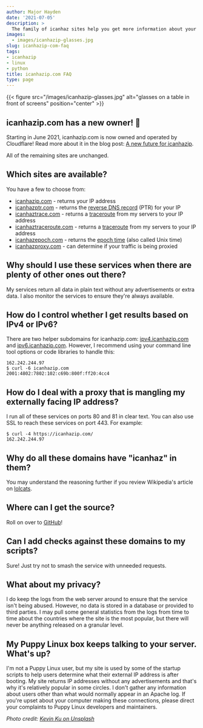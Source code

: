 ```yaml
---
author: Major Hayden
date: '2021-07-05'
description: >
  The family of icanhaz sites help you get more information about your network connection.
images:
  - images/icanhazip-glasses.jpg
slug: icanhazip-com-faq
tags:
- icanhazip
- linux
- python
title: icanhazip.com FAQ
type: page
---
```


{{< figure src="/images/icanhazip-glasses.jpg" alt="glasses on a table in front of screens" position="center" >}}

## icanhazip.com has a new owner! 🎉

Starting in June 2021, icanhazip.com is now owned and operated by Cloudflare!
Read more about it in the blog post: [A new future for icanhazip].

All of the remaining sites are unchanged.

[A new future for icanhazip]: /2021/06/06/a-new-future-for-icanhazip/

## Which sites are available?

You have a few to choose from:

  * [icanhazip.com][1] - returns your IP address
  * [icanhazptr.com][2] - returns the [reverse DNS record][3] (PTR) for your IP
  * [icanhaztrace.com][4] - returns a [traceroute][5] from my servers to your IP address
  * [icanhaztraceroute.com][6] - returns a [traceroute][5] from my servers to your IP address
  * [icanhazepoch.com][7] - returns the [epoch time][8] (also called Unix time)
  * [icanhazproxy.com][9] - can determine if your traffic is being proxied

## Why should I use these services when there are plenty of other ones out there?

My services return all data in plain text without any advertisements or extra data. I also monitor the services to ensure they're always available.

## How do I control whether I get results based on IPv4 or IPv6?

There are two helper subdomains for icanhazip.com: [ipv4.icanhazip.com][10] and [ipv6.icanhazip.com][11]. However, I recommend using your command line tool options or code libraries to handle this:

```$ curl -4 icanhazip.com
162.242.244.97
$ curl -6 icanhazip.com
2001:4802:7802:102:c69b:800f:ff20:4cc4
```

## How do I deal with a proxy that is mangling my externally facing IP address?

I run all of these services on ports 80 and 81 in clear text. You can also use SSL to reach these services on port 443. For example:

```
$ curl -4 https://icanhazip.com/
162.242.244.97
```

## Why do all these domains have "icanhaz" in them?

You may understand the reasoning further if you review Wikipedia's article on [lolcats][12].

## Where can I get the source?

Roll on over to [GitHub][13]!

## Can I add checks against these domains to my scripts?

Sure! Just try not to smash the service with unneeded requests.

## What about my privacy?

I do keep the logs from the web server around to ensure that the service isn't being abused. However, no data is stored in a database or provided to third parties. I may pull some general statistics from the logs from time to time about the countries where the site is the most popular, but there will never be anything released on a granular level.

## My Puppy Linux box keeps talking to your server. What's up?

I'm not a Puppy Linux user, but my site is used by some of the startup scripts to help users determine what their external IP address is after booting. My site returns IP addresses without any advertisements and that's why it's relatively popular in some circles. I don't gather any information about users other than what would normally appear in an Apache log. If you're upset about your computer making these connections, please direct your complaints to Puppy Linux developers and maintainers.

 [1]: http://icanhazip.com
 [2]: http://icanhazptr.com
 [3]: https://en.wikipedia.org/wiki/Reverse_DNS_lookup
 [4]: http://icanhaztrace.com
 [5]: https://en.wikipedia.org/wiki/Traceroute
 [6]: http://icanhaztraceroute.com
 [7]: http://icanhazepoch.com
 [8]: https://en.wikipedia.org/wiki/Unix_time
 [9]: http://icanhazproxy.com
 [10]: http://ipv4.icanhazip.com
 [11]: http://ipv6.icanhazip.com
 [12]: http://en.wikipedia.org/wiki/Lolcat
 [13]: https://github.com/major/icanhaz

*Photo credit: [Kevin Ku on Unsplash](https://unsplash.com/photos/w7ZyuGYNpRQ)*
